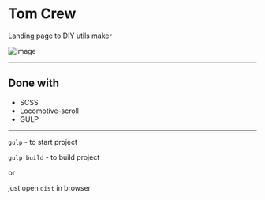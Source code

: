 # Tom Crew

Landing page to DIY utils maker

![image](https://user-images.githubusercontent.com/61351123/215316049-041d53c9-2b25-4ce3-a12d-b403f9f3031e.png)

____

## Done with
* SCSS
* Locomotive-scroll
* GULP

____

``` gulp ``` - to start project

``` gulp build ``` - to build project

or

just open ``` dist ``` in browser
